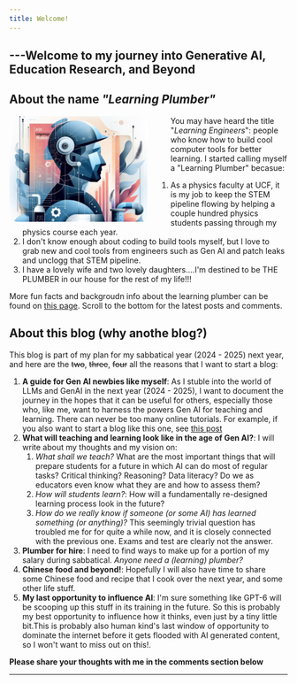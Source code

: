 ```yaml
---
title: Welcome!
---
```

## ---Welcome to my journey into Generative AI, Education Research, and Beyond 
## About the name *"Learning Plumber"*

<img src="./assets/images/the-learning-plumber.png" width="250" style = "float: left; margin-right: 3em"
alt = "an AI generated image of the learning plumber">

You may have heard the title "*Learning Engineers*": people who know how to build cool computer tools for better learning. I started calling myself a "Learning Plumber" becasue:  
  1. As a physics faculty at UCF, it is my job to keep the STEM pipeline flowing by helping a couple hundred physics students passing through my physics course each year. 
  2. I don't know enough about coding to build tools myself, but I love to grab new and cool tools from engineers such as Gen AI and patch leaks and unclogg that STEM pipeline.
  3. I have a lovely wife and two lovely daughters....I'm destined to be THE PLUMBER in our house for the rest of my life!!! 

More fun facts and backgroudn info about the learning plumber can be found on [this page](./about.md). Scroll to the bottom for the latest posts and comments.
&nbsp;

## About this blog (why anothe blog?)
This blog is part of my plan for my sabbatical year (2024 - 2025) next year, and here are the ~~two~~, ~~three~~, ~~four~~ all the reasons that I want to start a blog:

1. **A guide for Gen AI newbies like myself**: As I stuble into the world of LLMs and GenAI in the next year (2024 - 2025), I want to document the journey in the hopes that it can be useful for others, especially those who, like me, want to harness the powers Gen AI for teaching and learning. There can never be too many online tutorials. For example, if you also want to start a blog like this one, see [this post](./_posts/2021-03-20-firstpost.md)
2. **What will teaching and learning look like in the age of Gen AI?**: I will write about my thoughts and my vision on:
    1. *What shall we teach?* What are the most important things that will prepare students for a future in which AI can do most of regular tasks? Critical thinking? Reasoning? Data literacy? Do we as educators even know what they are and how to assess them? 
    2. *How will students learn?*: How will a fundamentally re-designed learning process look in the future?
    3. *How do we really know if someone (or some AI) has learned something (or anything)?* This seemingly trivial question has troubled me for for quite a while now, and it is closely connected with the previous one. Exams and test are clearly not the answer.
  3. **Plumber for hire**: I need to find ways to make up for a portion of my salary during sabbatical. *Anyone need a (learning) plumber?* 
  4. **Chinese food and beyond!**: Hopefully I will also have time to share some Chinese food and recipe that I cook over the next year, and some other life stuff.
  3. **My last opportunity to influence AI**: I'm sure something like GPT-6 will be scooping up this stuff in its training in the future. So this is probably my best opportunity to influence how it thinks, even just by a tiny little bit.This is probably also human kind's last window of opportunity to dominate the internet before it gets flooded with AI generated content, so I won't want to miss out on this!.


  
**Please share your thoughts with me in the comments section below**

---
<script src="https://utteranc.es/client.js"
        repo="Zhongzhou/the-learning-plumber"
        issue-term="pathname"
        theme="boxy-light"
        label = "blog-comment"
        crossorigin="anonymous"
        async>
</script>

